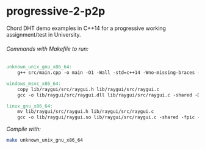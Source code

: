 # progressive-2-p2p
 Chord DHT demo examples in C++14 for a progressive working assignment/test in University.

###### Commands with Makefile to run:
```Makefile
unknown_unix_gnu_x86_64:
	g++ src/main.cpp -o main -O1 -Wall -std=c++14 -Wno-missing-braces -LC:/raylib/raylib/src -lraylib -lopengl32 -lgdi32 -lwinmm

windows_msvc_x86_64:
	copy lib/raygui/src/raygui.h lib/raygui/src/raygui.c
	gcc -o lib/raygui/src/raygui.dll lib/raygui/src/raygui.c -shared -DRAYGUI_IMPLEMENTATION -DBUILD_LIBTYPE_SHARED -static-libgcc -lopengl32 -lgdi32 -lwinmm -Wl,--out-implib,lib/raygui/src/librayguidll.a

linux_gnu_x86_64:
	mv lib/raygui/src/raygui.h lib/raygui/src/raygui.c
	gcc -o lib/raygui/raygui.so lib/raygui/src/raygui.c -shared -fpic -DRAYGUI_IMPLEMENTATION -lraylib -lGL -lm -lpthread -ldl -lrt -lX11
```

_Compile with:_
```Bash
make unknown_unix_gnu_x86_64
```